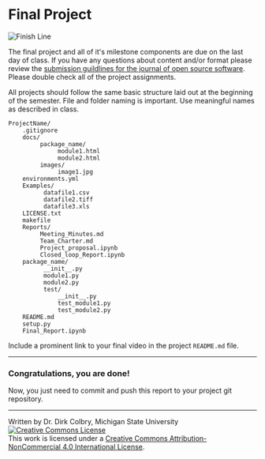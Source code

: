 # Final Project

![Finish Line](https://cdn.pixabay.com/photo/2016/03/31/21/07/checkered-1296203__340.png)

The final project and all of it's milestone components are due on the last day of class.  If you have any questions about content and/or format please review the [submission guildlines for the journal of open source software](https://joss.readthedocs.io/en/latest/submitting.html).   Please double check all of the project assignments.


All projects should follow the same basic structure laid out at the beginning of the semester. File and folder naming is important.  Use meaningful names as described in class. 

    ProjectName/
        .gitignore
        docs/
             package_name/
                  module1.html
                  module2.html
             images/
                  image1.jpg
        environments.yml
        Examples/
              datafile1.csv
              datafile2.tiff
              datafile3.xls
        LICENSE.txt
        makefile
        Reports/
             Meeting_Minutes.md
             Team_Charter.md
             Project_proposal.ipynb
             Closed_loop_Report.ipynb
        package_name/
              __init__.py
              module1.py
              module2.py
              test/
                  __init__.py
                  test_module1.py
                  test_module2.py
        README.md
        setup.py
        Final_Report.ipynb
    
Include a prominent link to your final video in the project ```README.md``` file. 

-----

### Congratulations, you are done!

Now, you just need to commit and push this report to your project git repository. 

---

Written by Dr. Dirk Colbry, Michigan State University
<a rel="license" href="http://creativecommons.org/licenses/by-nc/4.0/"><img alt="Creative Commons License" style="border-width:0" src="https://i.creativecommons.org/l/by-nc/4.0/88x31.png" /></a><br />This work is licensed under a <a rel="license" href="http://creativecommons.org/licenses/by-nc/4.0/">Creative Commons Attribution-NonCommercial 4.0 International License</a>.
